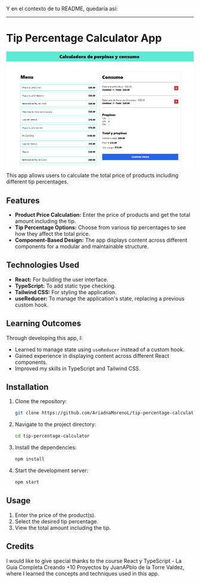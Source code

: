 
Y en el contexto de tu README, quedaría así:

---

# Tip Percentage Calculator App
![App Screenshot](./src/assets/tip-percentage-calcularor-img.png)


This app allows users to calculate the total price of products including different tip percentages. 

## Features

- **Product Price Calculation:** Enter the price of products and get the total amount including the tip.
- **Tip Percentage Options:** Choose from various tip percentages to see how they affect the total price.
- **Component-Based Design:** The app displays content across different components for a modular and maintainable structure.

## Technologies Used

- **React:** For building the user interface.
- **TypeScript:** To add static type checking.
- **Tailwind CSS:** For styling the application.
- **useReducer:** To manage the application's state, replacing a previous custom hook.

## Learning Outcomes

Through developing this app, I:

- Learned to manage state using `useReducer` instead of a custom hook.
- Gained experience in displaying content across different React components.
- Improved my skills in TypeScript and Tailwind CSS.

## Installation

1. Clone the repository:

    ```bash
    git clone https://github.com/AriadnaMorenoL/tip-percentage-calculator-ts.git
    ```

2. Navigate to the project directory:

    ```bash
    cd tip-percentage-calculator
    ```

3. Install the dependencies:

    ```bash
    npm install
    ```

4. Start the development server:

    ```bash
    npm start
    ```

## Usage

1. Enter the price of the product(s).
2. Select the desired tip percentage.
3. View the total amount including the tip.




## Credits

I would like to give special thanks to the course React y TypeScript - La Guía Completa Creando +10 Proyectos
 by JuanAPblo de la Torre Valdez, where I learned the concepts and techniques used in this app.


